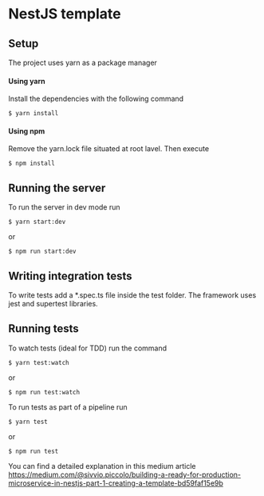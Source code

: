# NestJS template

## Setup

The project uses yarn as a package manager

#### Using yarn
Install the dependencies with the following command
```shell
$ yarn install
```

#### Using npm
Remove the yarn.lock file situated at root lavel. Then execute
```shell
$ npm install
```

## Running the server
To run the server in dev mode run 
```shell
$ yarn start:dev 
```
or 
```shell
$ npm run start:dev 
```

## Writing integration tests
To write tests add a *.spec.ts file inside the test folder. The framework uses jest and 
supertest libraries. 

## Running tests
To watch tests (ideal for TDD) run the command
```shell
$ yarn test:watch 
```
or
```shell
$ npm run test:watch 
```

To run tests as part of a pipeline run
```shell
$ yarn test 
```
or
```shell
$ npm run test 
```

You can find a detailed explanation in this medium article
https://medium.com/@sivvio.piccolo/building-a-ready-for-production-microservice-in-nestjs-part-1-creating-a-template-bd59faf15e9b
